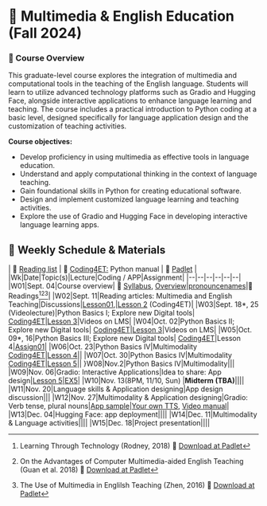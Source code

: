 # 🌱 Multimedia & English Education (Fall 2024)

### 🔸 Course Overview

This graduate-level course explores the integration of multimedia and computational tools in the teaching of the English language. Students will learn to utilize advanced technology platforms such as Gradio and Hugging Face, alongside interactive applications to enhance language learning and teaching. The course includes a practical introduction to Python coding at a basic level, designed specifically for language application design and the customization of teaching activities.

**Course objectives:**

+ Develop proficiency in using multimedia as effective tools in language education.
+ Understand and apply computational thinking in the context of language teaching.
+ Gain foundational skills in Python for creating educational software.
+ Design and implement customized language learning and teaching activities.
+ Explore the use of Gradio and Hugging Face in developing interactive language learning apps.

## 🔸 Weekly Schedule & Materials

| 📒 [Reading list](https://github.com/MK316/F2024/blob/main/Multimedia/readinglist.md) | 📒 [Coding4ET:](https://github.com/MK316/Coding4ET/blob/main/README.md)  Python manual | 📒 [Padlet](https://padlet.com/mirankim316/Multimedia) |
|Wk|Date|Topic(s)|Lecture|Coding / APP|Assignment|
|--|--|--|--|--|--|
|W01|Sept. 04|Course overview| 💾 [Syllabus](https://github.com/MK316/F2024/raw/main/Multimedia/data/Syllabus_2024F_Multimedia.pages.pdf), [Overview](https://github.com/MK316/F2024/blob/main/Multimedia/Overview.md)|[pronouncenames](https://github.com/MK316/F2024/blob/main/Multimedia/PronounceYourName.ipynb)|🌱 Readings[^1][^2][^3]|
|W02|Sept. 11|Reading articles: Multimedia and English Teaching|Discussions|[Lesson01](https://github.com/MK316/F2024/blob/main/Multimedia/Lesson01.ipynb),|[Lesson 2](https://github.com/MK316/Coding4ET/blob/main/Lessons/Lesson02.md) (Coding4ET)|
|W03|Sept. 18*, 25 (Videolecture)|Python Basics I; Explore new Digital tools| [Coding4ET](https://github.com/MK316/Coding4ET/blob/main/README.md)|[Lesson 3](https://github.com/MK316/Coding4ET/blob/main/Lessons/Lesson03.md)|Videos on LMS|
|W04|Oct. 02|Python Basics II; Explore new Digital tools| [Coding4ET](https://github.com/MK316/Coding4ET/blob/main/README.md)|[Lesson 3](https://github.com/MK316/Coding4ET/blob/main/Lessons/Lesson03.md)|Videos on LMS|
|W05|Oct. 09*, 16|Python Basics III; Explore new Digital tools| [Coding4ET](https://github.com/MK316/Coding4ET/blob/main/README.md)|Lesson 4|[Assign01](https://github.com/MK316/F2024/blob/main/Multimedia/Assign01.md)|
|W06|Oct. 23|Python Basics IV|Multimodality [Coding4ET](https://github.com/MK316/Coding4ET/blob/main/README.md)|[Lesson 4](https://github.com/MK316/F2024/blob/main/Multimedia/lesson4_datatypes.ipynb)||
|W07|Oct. 30|Python Basics IV|Multimodality [Coding4ET](https://github.com/MK316/Coding4ET/blob/main/README.md)|[Lesson 5](https://github.com/MK316/F2024/blob/main/Multimedia/multimodality.ipynb)||
}W08|Nov.2|Python Basics IV|Multimodality|||
|W09|Nov. 06|Gradio: Interactive Applications|Idea to share: App design|[Lesson 5](https://github.com/MK316/F2024/blob/main/Multimedia/multimodality.ipynb)|[EX5](https://github.com/MK316/Coding4ET/blob/main/Multimodality_practice.ipynb)|
|W10|Nov. 13(8PM, 11/10, Sun) |**Midterm (TBA)**||||
|W11|Nov. 20|Language skills & Application designing|App design discussion|||
|W12|Nov. 27|Multimodality & Application designing|Gradio: Verb tense, plural nouns|[App sample](https://github.com/MK316/F2024/blob/main/Multimedia/App_design1127.ipynb)|[Your own TTS](https://github.com/MK316/Spring2024/blob/main/Sample/Huggingface_Deploy.ipynb), [Video manual](https://youtu.be/WEvSDavFR14?si=w9icahtZAU7c8IjJ)|
|W13|Dec. 04|Hugging Face: app deployment||||
|W14|Dec. 11|Multimodality & Language activities||||
|W15|Dec. 18|Project presentation||||


[^1]: Learning Through Technology (Rodney, 2018) 💾 [Download at Padlet](https://padlet.com/mirankim316/Multimedia)
[^2]: On the Advantages of Computer Multimedia-aided English Teaching (Guan et al. 2018) 💾 [Download at Padlet](https://padlet.com/mirankim316/Multimedia)
[^3]: The Use of Multimedia in Englilsh Teaching (Zhen, 2016) 💾 [Download at Padlet](https://padlet.com/mirankim316/Multimedia)
